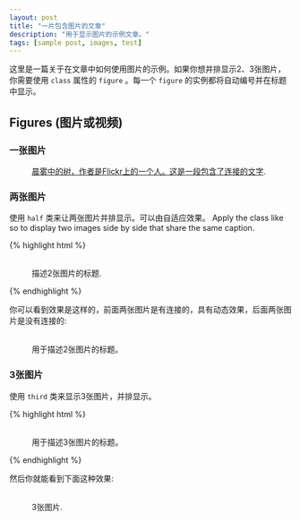 ```yaml
---
layout: post
title: "一片包含图片的文章"
description: "用于显示图片的示例文章。"
tags: [sample post, images, test]
---
```


这里是一篇关于在文章中如何使用图片的示例。如果你想并排显示2、3张图片，你需要使用 `class` 属性的 `figure` 。每一个 `figure` 的实例都将自动编号并在标题中显示。

## Figures (图片或视频)

### 一张图片

<figure>
	<a href="http://farm9.staticflickr.com/8426/7758832526_cc8f681e48_b.jpg"><img src="http://farm9.staticflickr.com/8426/7758832526_cc8f681e48_c.jpg" alt=""></a>
	<figcaption><a href="http://www.flickr.com/photos/80901381@N04/7758832526/" title="Morning Fog Emerging From Trees by A Guy Taking Pictures, on Flickr">晨雾中的树，作者是Flickr上的一个人。这是一段包含了连接的文字</a>.</figcaption>
</figure>

### 两张图片

使用 `half` 类来让两张图片并排显示。可以由自适应效果。
Apply the  class like so to display two images side by side that share the same caption.

{% highlight html %}
<figure class="half">
	<img src="/images/image-filename-1.jpg" alt="">
	<img src="/images/image-filename-2.jpg" alt="">
	<figcaption>描述2张图片的标题.</figcaption>
</figure>
{% endhighlight %}

你可以看到效果是这样的，前面两张图片是有连接的，具有动态效果，后面两张图片是没有连接的:

<figure class="half">
	<a href="http://placehold.it/1200x600.jpg"><img src="http://placehold.it/600x300.jpg" alt=""></a>
	<a href="http://placehold.it/1200x600.jpg"><img src="http://placehold.it/600x300.jpg" alt=""></a>
	<img src="http://placehold.it/600x300.jpg" alt="">
	<img src="http://placehold.it/600x300.jpg" alt="">
	<figcaption>用于描述2张图片的标题。</figcaption>
</figure>

### 3张图片

使用 `third` 类来显示3张图片，并排显示。

{% highlight html %}
<figure class="third">
	<a href="http://placehold.it/1200x600.jpg"><img src="http://placehold.it/600x300.jpg" alt=""></a>
	<a href="http://placehold.it/1200x600.jpg"><img src="http://placehold.it/600x300.jpg" alt=""></a>
	<a href="http://placehold.it/1200x600.jpg"><img src="http://placehold.it/600x300.jpg" alt=""></a>
	<figcaption>用于描述3张图片的标题。</figcaption>
</figure>
{% endhighlight %}

然后你就能看到下面这种效果:

<figure class="third">
	<a href="http://placehold.it/1200x600.jpg"><img src="http://placehold.it/600x300.jpg" alt=""></a>
	<a href="http://placehold.it/1200x600.jpg"><img src="http://placehold.it/600x300.jpg" alt=""></a>
	<a href="http://placehold.it/1200x600.jpg"><img src="http://placehold.it/600x300.jpg" alt=""></a>
	<a href="http://placehold.it/1200x600.jpg"><img src="http://placehold.it/600x300.jpg" alt=""></a>
	<a href="http://placehold.it/1200x600.jpg"><img src="http://placehold.it/600x300.jpg" alt=""></a>
	<a href="http://placehold.it/1200x600.jpg"><img src="http://placehold.it/600x300.jpg" alt=""></a>
	<figcaption>3张图片.</figcaption>
</figure>